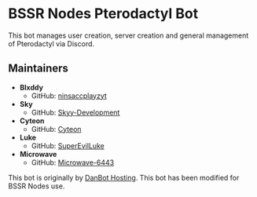 # BSSR Nodes Pterodactyl Bot

This bot manages user creation, server creation and general management of Pterodactyl via Discord.

## Maintainers

-   **Blxddy**
    -   GitHub: [ninsaccplayzyt](https://github.com/blxddy)
-   **Sky**
    -   GitHub: [Skyy-Development](https://github.com/Skyy-Development)
-   **Cyteon**
    -   GitHub: [Cyteon](https://github.com/Cyteon)
-   **Luke**
    -   GitHub: [SuperEvilLuke](https://github.com/superevilluke)
-   **Microwave**
    -   GitHub: [Microwave-6443](https://github.com/Microwave-6443)

This bot is originally by [DanBot Hosting](https://github.com/DanBot-Hosting/DanBotHostingStats). This bot has been modified for BSSR Nodes use.
